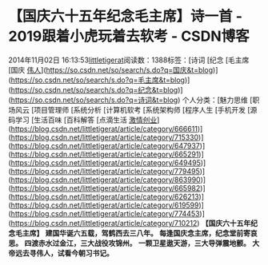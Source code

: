 # 【国庆六十五年纪念毛主席】诗一首 - 2019跟着小虎玩着去软考 - CSDN博客
2014年11月02日 16:13:53[littletigerat](https://me.csdn.net/littletigerat)阅读数：1388标签：[诗词																[纪念																[毛主席																[国庆																[伟人](https://so.csdn.net/so/search/s.do?q=伟人&t=blog)](https://so.csdn.net/so/search/s.do?q=国庆&t=blog)](https://so.csdn.net/so/search/s.do?q=毛主席&t=blog)](https://so.csdn.net/so/search/s.do?q=纪念&t=blog)](https://so.csdn.net/so/search/s.do?q=诗词&t=blog)
个人分类：[魅力思维																[职场风云																[项目管理师																[系统分析																[计算机软考																[系统架构师																[程序人生																[手机开发																[源码学习																[生活百味																[百科解答																[点滴生活																[激情创业](https://blog.csdn.net/littletigerat/article/category/646203)](https://blog.csdn.net/littletigerat/article/category/666611)](https://blog.csdn.net/littletigerat/article/category/715330)](https://blog.csdn.net/littletigerat/article/category/647937)](https://blog.csdn.net/littletigerat/article/category/665291)](https://blog.csdn.net/littletigerat/article/category/649495)](https://blog.csdn.net/littletigerat/article/category/779495)](https://blog.csdn.net/littletigerat/article/category/863990)](https://blog.csdn.net/littletigerat/article/category/665982)](https://blog.csdn.net/littletigerat/article/category/626213)](https://blog.csdn.net/littletigerat/article/category/619599)](https://blog.csdn.net/littletigerat/article/category/774453)](https://blog.csdn.net/littletigerat/article/category/710212)
**【国庆六十五年纪念毛主席】**
**建国华诞六五载，驾鹤西去三八年。**
**每逢国庆念主席，纪念堂前寄哀思。**
**四渡赤水过金江，三大战役攻锦州。**
**一颗卫星遨天游，三大导弹震地颤。**
**大帝远去寻伟人，试看今朝习书记。**
